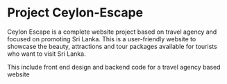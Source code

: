 # Project Ceylon-Escape
Ceylon Escape is a complete website project based on travel agency and focused on promoting Sri Lanka. This is a user-friendly website to showcase the beauty, attractions and tour packages available for tourists who want to visit Sri Lanka.

This include front end design and backend code for a travel agency based website
